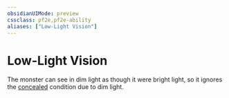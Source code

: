 ```yaml
---
obsidianUIMode: preview
cssclass: pf2e,pf2e-ability
aliases: ["Low-Light Vision"]
---
```

# Low-Light Vision

The monster can see in dim light as though it were bright light, so it ignores the [concealed](../conditions.md#Concealed) condition due to dim light.
